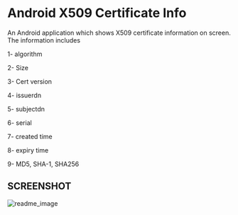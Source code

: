 # Android X509 Certificate Info
An Android application which shows X509 certificate information on screen. 
  The information includes
  
  
  1- algorithm
  
  2- Size  
  
3- Cert version

4- issuerdn

5- subjectdn

6- serial

7- created time

8- expiry time

9- MD5, SHA-1, SHA256



## SCREENSHOT

![readme_image](https://cloud.githubusercontent.com/assets/3473968/26171769/c44e9a8e-3b63-11e7-893b-0c0da1ee0326.png)



